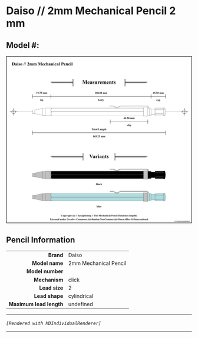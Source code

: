 # Daiso // 2mm Mechanical Pencil 2 mm

## Model #: 

<img src="./mechanical-pencil-2.0-grouped.png">

## Pencil Information

|     |     |
| ---: | :--- |
| **Brand** | Daiso |
| **Model name** | 2mm Mechanical Pencil |
| **Model number** |  |
| **Mechanism** | click |
| **Lead size** | 2 |
| **Lead shape** | cylindrical |
| **Maximum lead length** | undefined |


---

_`[Rendered with MDIndividualRenderer]`_

---

